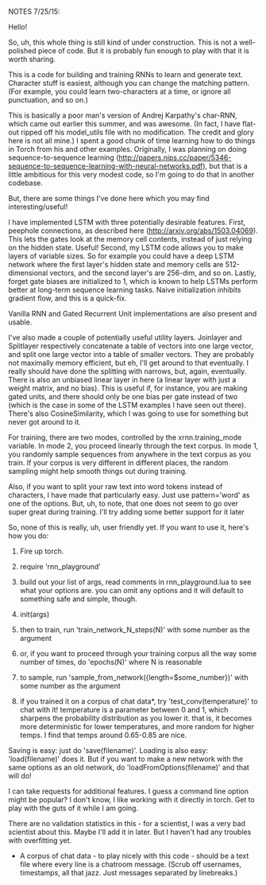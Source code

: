 NOTES 7/25/15:

Hello!

So, uh, this whole thing is still kind of under construction. This is not a well-polished piece of code. But it is probably fun enough to play with that it is worth sharing.

This is a code for building and training RNNs to learn and generate text. Character stuff is easiest, although you can change the matching pattern. (For example, you could learn two-characters at a time, or ignore all punctuation, and so on.) 

This is basically a poor man's version of Andrej Karpathy's char-RNN, which came out earlier this summer, and was awesome. (In fact, I have flat-out ripped off his model_utils file with no modification. The credit and glory here is not all mine.) I spent a good chunk of time learning how to do things in Torch from his and other examples. Originally, I was planning on doing sequence-to-sequence learning (http://papers.nips.cc/paper/5346-sequence-to-sequence-learning-with-neural-networks.pdf), but that is a little ambitious for this very modest code, so I'm going to do that in another codebase.

But, there are some things I've done here which you may find interesting/useful! 

I have implemented LSTM with three potentially desirable features. First, peephole connections, as described here (http://arxiv.org/abs/1503.04069). This lets the gates look at the memory cell contents, instead of just relying on the hidden state. Useful! Second, my LSTM code allows you to make layers of variable sizes. So for example you could have a deep LSTM network where the first layer's hidden state and memory cells are 512-dimensional vectors, and the second layer's are 256-dim, and so on. Lastly, forget gate biases are initialized to 1, which is known to help LSTMs perform better at long-term sequence learning tasks. Naive initialization inhibits gradient flow, and this is a quick-fix.

Vanilla RNN and Gated Recurrent Unit implementations are also present and usable. 

I've also made a couple of potentially useful utility layers. Joinlayer and Splitlayer respectively concatenate a table of vectors into one large vector, and split one large vector into a table of smaller vectors. They are probably not maximally memory efficient, but eh, I'll get around to that eventually. I really should have done the splitting with narrows, but, again, eventually. There is also an unbiased linear layer in here (a linear layer with just a weight matrix, and no bias). This is useful if, for instance, you are making gated units, and there should only be one bias per gate instead of two (which is the case in some of the LSTM examples I have seen out there). There's also CosineSimilarity, which I was going to use for something but never got around to it. 

For training, there are two modes, controlled by the xrnn.training_mode variable. In mode 2, you proceed linearly through the text corpus. In mode 1, you randomly sample sequences from anywhere in the text corpus as you train. If your corpus is very different in different places, the random sampling might help smooth things out during training.

Also, if you want to split your raw text into word tokens instead of characters, I have made that particularly easy. Just use pattern='word' as one of the options. But, uh, to note, that one does not seem to go over super great during training. I'll try adding some better support for it later

So, none of this is really, uh, user friendly yet. If you want to use it, here's how you do:

1. Fire up torch.

2. require 'rnn_playground'

3. build out your list of args, read comments in rnn_playground.lua to see what your options are. you can omit any options and it will default to something safe and simple, though.

4. init(args)

5. then to train, run 'train_network_N_steps(N)' with some number as the argument

6. or, if you want to proceed through your training corpus all the way some number of times, do 'epochs(N)' where N is reasonable

7. to sample, run 'sample_from_network({length=$some_number})' with some number as the argument

8. if you trained it on a corpus of chat data*, try 'test_conv(temperature)' to chat with it!
temperature is a parameter between 0 and 1, which sharpens the probability distribution as you lower it.
that is, it becomes more deterministic for lower temperatures, and more random for higher temps.
I find that temps around 0.65-0.85 are nice.

Saving is easy: just do 'save(filename)'. Loading is also easy: 'load(filename)' does it. But if you want to make a new network with the same options as an old network, do 'loadFromOptions(filename)' and that will do!

I can take requests for additional features. I guess a command line option might be popular? I don't know, I like working with it directly in torch. Get to play with the guts of it while I am going.

There are no validation statistics in this - for a scientist, I was a very bad scientist about this. Maybe I'll add it in later. But I haven't had any troubles with overfitting yet.


* A corpus of chat data - to play nicely with this code - should be a text file where every line is a chatroom message. (Scrub off usernames, timestamps, all that jazz. Just messages separated by linebreaks.)
